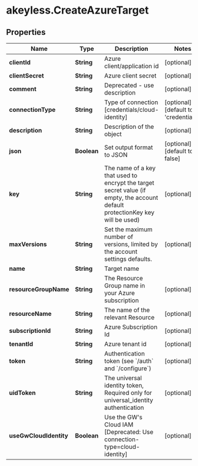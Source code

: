# akeyless.CreateAzureTarget

## Properties

Name | Type | Description | Notes
------------ | ------------- | ------------- | -------------
**clientId** | **String** | Azure client/application id | [optional] 
**clientSecret** | **String** | Azure client secret | [optional] 
**comment** | **String** | Deprecated - use description | [optional] 
**connectionType** | **String** | Type of connection [credentials/cloud-identity] | [optional] [default to &#39;credentials&#39;]
**description** | **String** | Description of the object | [optional] 
**json** | **Boolean** | Set output format to JSON | [optional] [default to false]
**key** | **String** | The name of a key that used to encrypt the target secret value (if empty, the account default protectionKey key will be used) | [optional] 
**maxVersions** | **String** | Set the maximum number of versions, limited by the account settings defaults. | [optional] 
**name** | **String** | Target name | 
**resourceGroupName** | **String** | The Resource Group name in your Azure subscription | [optional] 
**resourceName** | **String** | The name of the relevant Resource | [optional] 
**subscriptionId** | **String** | Azure Subscription Id | [optional] 
**tenantId** | **String** | Azure tenant id | [optional] 
**token** | **String** | Authentication token (see &#x60;/auth&#x60; and &#x60;/configure&#x60;) | [optional] 
**uidToken** | **String** | The universal identity token, Required only for universal_identity authentication | [optional] 
**useGwCloudIdentity** | **Boolean** | Use the GW&#39;s Cloud IAM [Deprecated: Use connection-type&#x3D;cloud-identity] | [optional] 


